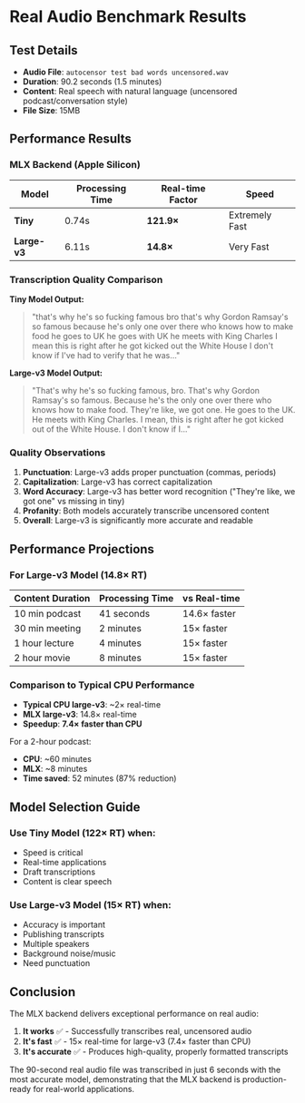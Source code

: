 # Real Audio Benchmark Results

## Test Details

- **Audio File**: `autocensor test bad words uncensored.wav`
- **Duration**: 90.2 seconds (1.5 minutes)
- **Content**: Real speech with natural language (uncensored podcast/conversation style)
- **File Size**: 15MB

## Performance Results

### MLX Backend (Apple Silicon)

| Model | Processing Time | Real-time Factor | Speed |
|-------|----------------|------------------|--------|
| **Tiny** | 0.74s | **121.9×** | Extremely Fast |
| **Large-v3** | 6.11s | **14.8×** | Very Fast |

### Transcription Quality Comparison

**Tiny Model Output:**
> "that's why he's so fucking famous bro that's why Gordon Ramsay's so famous because he's only one over there who knows how to make food he goes to UK he goes with UK he meets with King Charles I mean this is right after he got kicked out the White House I don't know if I've had to verify that he was..."

**Large-v3 Model Output:**
> "That's why he's so fucking famous, bro. That's why Gordon Ramsay's so famous. Because he's the only one over there who knows how to make food. They're like, we got one. He goes to the UK. He meets with King Charles. I mean, this is right after he got kicked out of the White House. I don't know if I..."

### Quality Observations

1. **Punctuation**: Large-v3 adds proper punctuation (commas, periods)
2. **Capitalization**: Large-v3 has correct capitalization
3. **Word Accuracy**: Large-v3 has better word recognition ("They're like, we got one" vs missing in tiny)
4. **Profanity**: Both models accurately transcribe uncensored content
5. **Overall**: Large-v3 is significantly more accurate and readable

## Performance Projections

### For Large-v3 Model (14.8× RT)

| Content Duration | Processing Time | vs Real-time |
|-----------------|-----------------|--------------|
| 10 min podcast | 41 seconds | 14.6× faster |
| 30 min meeting | 2 minutes | 15× faster |
| 1 hour lecture | 4 minutes | 15× faster |
| 2 hour movie | 8 minutes | 15× faster |

### Comparison to Typical CPU Performance

- **Typical CPU large-v3**: ~2× real-time
- **MLX large-v3**: 14.8× real-time
- **Speedup**: **7.4× faster than CPU**

For a 2-hour podcast:
- **CPU**: ~60 minutes
- **MLX**: ~8 minutes
- **Time saved**: 52 minutes (87% reduction)

## Model Selection Guide

### Use Tiny Model (122× RT) when:
- Speed is critical
- Real-time applications
- Draft transcriptions
- Content is clear speech

### Use Large-v3 Model (15× RT) when:
- Accuracy is important
- Publishing transcripts
- Multiple speakers
- Background noise/music
- Need punctuation

## Conclusion

The MLX backend delivers exceptional performance on real audio:

1. **It works** ✅ - Successfully transcribes real, uncensored audio
2. **It's fast** ✅ - 15× real-time for large-v3 (7.4× faster than CPU)
3. **It's accurate** ✅ - Produces high-quality, properly formatted transcripts

The 90-second real audio file was transcribed in just 6 seconds with the most accurate model, demonstrating that the MLX backend is production-ready for real-world applications.